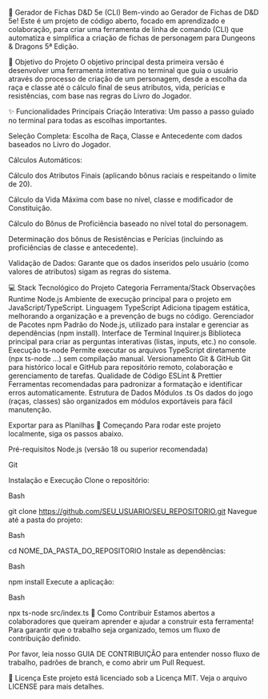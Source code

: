 🎲 Gerador de Fichas D&D 5e (CLI)
Bem-vindo ao Gerador de Fichas de D&D 5e! Este é um projeto de código aberto, focado em aprendizado e colaboração, para criar uma ferramenta de linha de comando (CLI) que automatiza e simplifica a criação de fichas de personagem para Dungeons & Dragons 5ª Edição.

🎯 Objetivo do Projeto
O objetivo principal desta primeira versão é desenvolver uma ferramenta interativa no terminal que guia o usuário através do processo de criação de um personagem, desde a escolha da raça e classe até o cálculo final de seus atributos, vida, perícias e resistências, com base nas regras do Livro do Jogador.

✨ Funcionalidades Principais
Criação Interativa: Um passo a passo guiado no terminal para todas as escolhas importantes.

Seleção Completa: Escolha de Raça, Classe e Antecedente com dados baseados no Livro do Jogador.

Cálculos Automáticos:

Cálculo dos Atributos Finais (aplicando bônus raciais e respeitando o limite de 20).

Cálculo da Vida Máxima com base no nível, classe e modificador de Constituição.

Cálculo do Bônus de Proficiência baseado no nível total do personagem.

Determinação dos bônus de Resistências e Perícias (incluindo as proficiências de classe e antecedente).

Validação de Dados: Garante que os dados inseridos pelo usuário (como valores de atributos) sigam as regras do sistema.

💻 Stack Tecnológico do Projeto
Categoria	Ferramenta/Stack	Observações
Runtime	Node.js	Ambiente de execução principal para o projeto em JavaScript/TypeScript.
Linguagem	TypeScript	Adiciona tipagem estática, melhorando a organização e a prevenção de bugs no código.
Gerenciador de Pacotes	npm	Padrão do Node.js, utilizado para instalar e gerenciar as dependências (npm install).
Interface de Terminal	Inquirer.js	Biblioteca principal para criar as perguntas interativas (listas, inputs, etc.) no console.
Execução	ts-node	Permite executar os arquivos TypeScript diretamente (npx ts-node ...) sem compilação manual.
Versionamento	Git & GitHub	Git para histórico local e GitHub para repositório remoto, colaboração e gerenciamento de tarefas.
Qualidade de Código	ESLint & Prettier	Ferramentas recomendadas para padronizar a formatação e identificar erros automaticamente.
Estrutura de Dados	Módulos .ts	Os dados do jogo (raças, classes) são organizados em módulos exportáveis para fácil manutenção.

Exportar para as Planilhas
🚀 Começando
Para rodar este projeto localmente, siga os passos abaixo.

Pré-requisitos
Node.js (versão 18 ou superior recomendada)

Git

Instalação e Execução
Clone o repositório:

Bash

git clone https://github.com/SEU_USUARIO/SEU_REPOSITORIO.git
Navegue até a pasta do projeto:

Bash

cd NOME_DA_PASTA_DO_REPOSITORIO
Instale as dependências:

Bash

npm install
Execute a aplicação:

Bash

npx ts-node src/index.ts
🤝 Como Contribuir
Estamos abertos a colaboradores que queiram aprender e ajudar a construir esta ferramenta! Para garantir que o trabalho seja organizado, temos um fluxo de contribuição definido.

Por favor, leia nosso GUIA DE CONTRIBUIÇÃO para entender nosso fluxo de trabalho, padrões de branch, e como abrir um Pull Request.

📜 Licença
Este projeto está licenciado sob a Licença MIT. Veja o arquivo LICENSE para mais detalhes.
